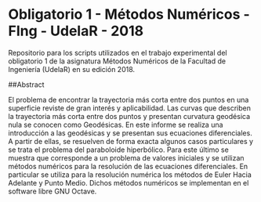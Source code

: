 # Obligatorio 1 - Métodos Numéricos - FIng - UdelaR - 2018

Repositorio para los scripts utilizados en el trabajo experimental del obligatorio 1 de la asignatura Métodos Numéricos de la Facultad de Ingeniería (UdelaR) en su edición 2018.

##Abstract

El problema de encontrar la trayectoria más corta entre dos puntos en una superficie reviste de gran interés y aplicabilidad. Las curvas que describen la trayectoria más corta entre dos puntos y presentan curvatura geodésica nula se conocen como Geodésicas. En este informe se realiza una introducción a las geodésicas y se presentan sus ecuaciones diferenciales. A partir de ellas, se resuelven de forma exacta algunos casos particulares y se trata el problema del paraboloide hiperbólico. Para este último se muestra que corresponde a un problema de valores iniciales y se utilizan métodos numéricos para la resolución de las ecuaciones diferenciales. En particular se utiliza para la resolución numérica los métodos de Euler Hacia Adelante y Punto Medio. Dichos métodos numéricos se implementan en el software libre GNU Octave.
